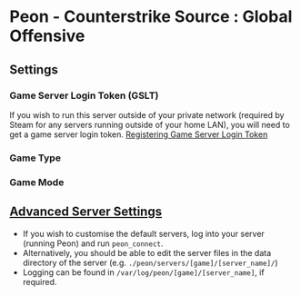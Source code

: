 # Peon - Counterstrike Source : Global Offensive

## Settings

### Game Server Login Token (GSLT)

If you wish to run this server outside of your private network (required by Steam for any servers running outside of your home LAN), you will need to get a game server login token.
[Registering Game Server Login Token](https://developer.valvesoftware.com/wiki/Counter-Strike:_Global_Offensive_Dedicated_Servers#Registering_Game_Server_Login_Token)

### Game Type

### Game Mode

## [Advanced Server Settings](https://developer.valvesoftware.com/wiki/Counter-Strike:_Global_Offensive_Dedicated_Servers)

- If you wish to customise the default servers, log into your server (running Peon) and run ``peon_connect``.
- Alternatively, you should be able to edit the server files in the data directory of the server (e.g. ``./peon/servers/[game]/[server_name]/``)
- Logging can be found in ``/var/log/peon/[game]/[server_name]``, if required.